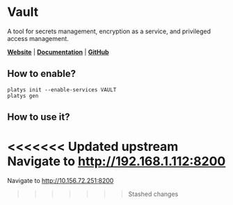 # Vault

A tool for secrets management, encryption as a service, and privileged access management.

**[Website](https://www.vaultproject.io/)** | **[Documentation](https://www.vaultproject.io/docs)** | **[GitHub](https://github.com/hashicorp/vault)**

## How to enable?

```
platys init --enable-services VAULT
platys gen
```

## How to use it?

<<<<<<< Updated upstream
Navigate to <http://192.168.1.112:8200>
=======
Navigate to <http://10.156.72.251:8200>
>>>>>>> Stashed changes
